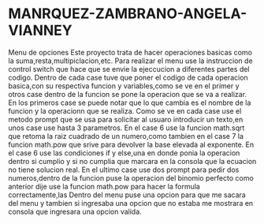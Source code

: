 # MANRQUEZ-ZAMBRANO-ANGELA-VIANNEY
Menu de opciones
Este proyecto trata de hacer operaciones basicas como la suma,resta,multipiclacion,etc.
Para realizar el menu use la instruccion  de control switch que hace que se envie la ejeccucion a diferentes partes del codigo.
Dentro de cada case tuve que poner el codigo de cada operacion basica,con su respectiva funcion y variables,como se ve en el primer  y otros case dentro de la funcion se pone la operacion que se va a realizar.
En los primeros case se puede notar que lo que cambia es el nombre de la funcion y la operacionn que se realiza.
Como se ve en cada case use el metodo prompt que se usa para solicitar al usuaro introducir un texto,en unos case use hasta 3 parametros.
En el case 6 use la funcion math.sqrt que retoma la raiz cuadrado de un numero,como tambien en el case 7 la funcion math.pow que srive para devolver la base elevada al exponente.
En el case 6 use las condiciones if y else,una en donde ponia la operacion dentro si cumplio y si no cumplia que marcara en la consola que la ecuacion no tiene solucion real.
En el ultimo case use dos prompt para pedir dos numeros,dentro de la funcion puse la operacion del binomio perfecto como anterior dije use la funcion math.pow para hacer la formula correctamente,las
Dentro del menu puse una opcion para que me sacara del menu y tambien si ingresaba una opcion que no estaba me mostrara en consola que ingresara una opcion valida.
